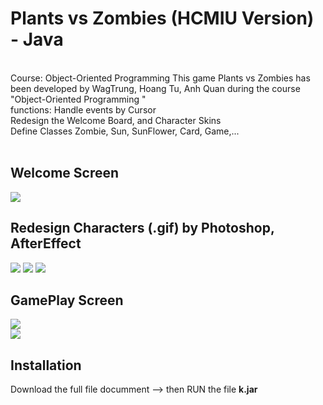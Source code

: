 # Plants vs Zombies (HCMIU Version) - Java</h1> 

<br> Course: Object-Oriented Programming 
This game Plants vs Zombies has been  developed by WagTrung, Hoang Tu, Anh Quan during the course "Object-Oriented Programming " 
<br> functions: Handle events by Cursor
<br> Redesign the Welcome Board, and Character Skins
<br> Define Classes Zombie, Sun, SunFlower, Card, Game,...
<br>
<br>

## Welcome Screen
<img src="https://www.upsieutoc.com/images/2020/06/12/intro.gif"  style="max-width:100%;">

## Redesign Characters (.gif) by Photoshop, AfterEffect
<div style=" display=flex">
<img src="https://www.upsieutoc.com/images/2020/06/12/sun-nh.gif"  style="max-width:100%;">
<img src="https://www.upsieutoc.com/images/2020/06/12/tim-nh.gif"  style="max-width:100%;">
<img src="https://www.upsieutoc.com/images/2020/06/12/xanh-nh.gif"  style="max-width:100%;">
<div>
  
## GamePlay Screen
  <div style=" display=flex, width=100%">
  
 <div style="style="width=50%;"><img src="https://www.upsieutoc.com/images/2020/06/12/Screenshot-859.png"></div>
  
<div style="style="width=50%;"><img src="https://www.upsieutoc.com/images/2020/06/12/Screenshot-860.png"></div>

  <div>
    
## Installation
Download the full file documment --> then RUN the file <b>k.jar </b>



